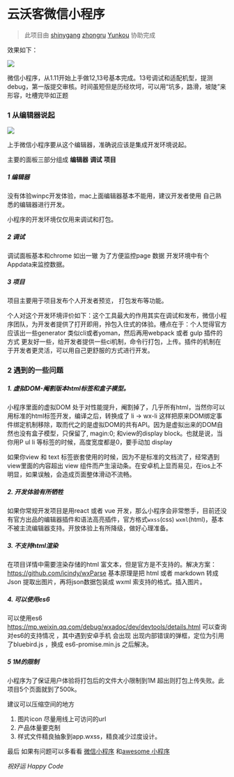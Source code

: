 # 云沃客微信小程序

> 此项目由 [shinygang](https://github.com/shinygang)  [zhongru](https://github.com/zhongru)  [Yunkou](https://github.com/Yunkou) 协助完成

效果如下：

![](http://ww1.sinaimg.cn/large/006y8lVagw1fbpdeyudueg30aa0ikhdu.gif)

微信小程序，从1.11开始上手做12,13号基本完成。13号调试和适配机型，提测debug，第一版提交审核。时间虽短但是历经坎坷，可以用“坑多，路滑，坡陡”来形容，吐槽完毕如正题

### 1 从编辑器说起

![](http://ww1.sinaimg.cn/large/006y8lVagw1fbpdm7lc7ej311s0mzte3.jpg)

上手微信小程序要从这个编辑器，准确说应该是集成开发环境说起。

主要的面板三部分组成 **编辑器** **调试** **项目** 

##### 1 编辑器

没有体验winpc开发体验，mac上面编辑器基本不能用，建议开发者使用 自己熟悉的编辑器进行开发。

小程序的开发环境仅仅用来调试和打包。

##### 2 调试

调试面板基本和chrome 如出一辙 为了方便监控page 数据 开发环境中有个Appdata来监控数据。

##### 3 项目

项目主要用于项目发布个人开发者预览， 打包发布等功能。

个人对这个开发环境评价如下：这个工具最大的作用其实在调试和发布，微信小程序团队，为开发者提供了打开即用，拎包入住式的体验。槽点在于：个人觉得官方应该出一些generator 类似cli或者yoman，然后再用webpack 或者 gulp 插件的方式 更友好一些，给开发者提供一些ci机制，命令行打包，上传。插件的机制在于开发者更灵活，可以用自己更舒服的方式进行开发。

### 2 遇到的一些问题

##### 1. 虚拟DOM-阉割版本html标签和盒子模型。

小程序里面的虚拟DOM 处于对性能提升，阉割掉了，几乎所有html，当然你可以用标准的html标签开发，编译之后，转换成了 li -> wx-li  这样把原来DOM绑定事件绑定机制移除，取而代之的是虚拟DOM的共有API。因为是虚拟出来的DOM自然也没有盒子模型，只保留了, magin:0;  和view的display block。也就是说，当你用P ul li 等标签的时候，高度宽度都是0，要手动加 display

如果你view 和 text 标签嵌套使用的时候，因为不是标准的文档流了，经常遇到 view里面的内容超出 view 组件而产生滚动条。在安卓机上显而易见，在ios上不明显，如果误触，会造成页面整体滑动不流畅。

##### 2. 开发体验有所牺牲

如果你常规开发项目是用react 或者 vue 开发，那么小程序会非常憋手，目前还没有官方出品的编辑器插件和语法高亮插件，官方格式`wxss`(css)  `wxml`(html)，基本不被主流编辑器支持。开放体验上有所降级，做好心理准备。

##### 3. 不支持html渲染

在项目详情中需要渲染存储的html 富文本，但是官方是不支持的。解决方案：https://github.com/icindy/wxParse  基本原理是把 html 或者 markdown 转成 Json 提取出图片，再将json数据包装成 wxml 索支持的格式。插入图片。

##### 4. 可以使用es6

可以使用es6 https://mp.weixin.qq.com/debug/wxadoc/dev/devtools/details.html 可以查询对es6的支持情况 ，其中遇到安卓手机 会出现 出现内部错误的弹框，定位为引用了bluebird.js ，换成 es6-promise.min.js 之后解决。

##### 5 1M的限制

小程序为了保证用户体验将打包后的文件大小限制到1M 超出则打包上传失败。此项目5个页面就到了500k。

建议可以压缩空间的地方

1. 图片icon 尽量用线上可访问的url
2. 产品体量要克制
3. 样式文件精良抽象到app.wxss，精良减少过度设计。



最后 如果有问题可以多看看 [微信小程序](https://gold.xitu.io/tag/%25E5%25BE%25AE%25E4%25BF%25A1%25E5%25B0%258F%25E7%25A8%258B%25E5%25BA%258F) 和[awesome 小程序](https://github.com/opendigg/awesome-github-wechat-weapp?hmsr=toutiao.io&utm_medium=toutiao.io&utm_source=toutiao.io)



 *祝好运 Happy Code* 

